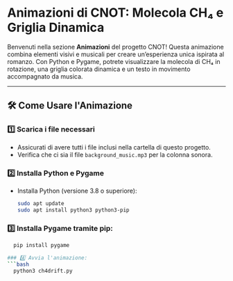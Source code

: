 # Animazioni di CNOT: Molecola CH₄ e Griglia Dinamica

Benvenuti nella sezione **Animazioni** del progetto CNOT! Questa animazione combina elementi visivi e musicali per creare un’esperienza unica ispirata al romanzo. Con Python e Pygame, potrete visualizzare la molecola di CH₄ in rotazione, una griglia colorata dinamica e un testo in movimento accompagnato da musica.

---

## 🛠️ Come Usare l'Animazione

### 1️⃣ Scarica i file necessari
- Assicurati di avere tutti i file inclusi nella cartella di questo progetto.
- Verifica che ci sia il file `background_music.mp3` per la colonna sonora.

### 2️⃣ Installa Python e Pygame
- Installa Python (versione 3.8 o superiore):
  ```bash
  sudo apt update
  sudo apt install python3 python3-pip

### 3️⃣ Installa Pygame tramite pip:
   ```bash
     pip install pygame

### 4️⃣ Avvia l'animazione:
   ```bash
     python3 ch4drift.py

